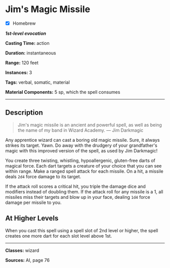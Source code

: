 # Jim's Magic Missile

- [x] Homebrew

***1st-level evocation***

**Casting Time:** action

**Duration:** instantaneous

**Range:** 120 feet

**Instances:** 3

**Tags:** verbal, somatic, material

**Material Components:** 5 sp, which the spell consumes

---

## Description
> Jim's magic missile is an ancient and powerful spell, as well as being the name of my band in Wizard Academy.
> &mdash; Jim Darkmagic

Any apprentice wizard can cast a boring old magic missile.
Sure, it always strikes its target.
Yawn.
Do away with the drudgery of your grandfather's magic with this improved version of the spell, as used by Jim Darkmagic!

You create three twisting, whistling, hypoallergenic, gluten-free darts of magical force.
Each dart targets a creature of your choice that you can see within range.
Make a ranged spell attack for each missile.
On a hit, a missile deals `2d4` force damage to its target.

If the attack roll scores a critical hit, you triple the damage dice and modifiers instead of doubling them.
If the attack roll for any missile is a 1, all missiles miss their targets and blow up in your face, dealing `1d4` force damage per missile to you.

## At Higher Levels
When you cast this spell using a spell slot of 2nd level or higher, the spell creates one more dart for each slot level above 1st.

---

**Classes:** wizard

**Sources:** AI, page 76
